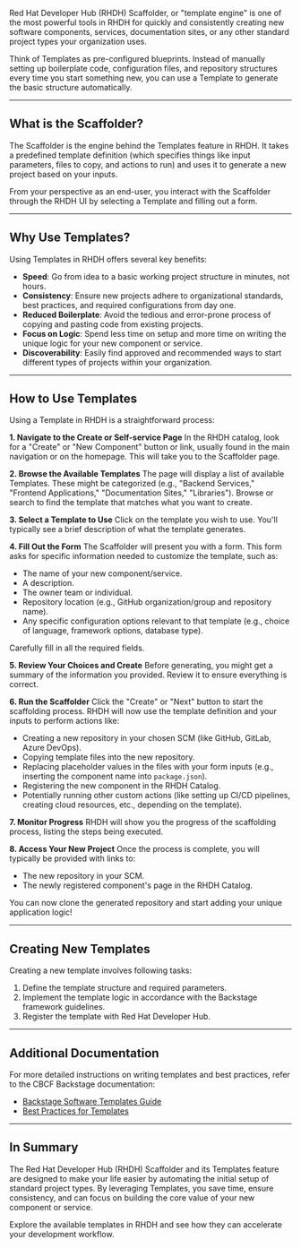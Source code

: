 Red Hat Developer Hub (RHDH) Scaffolder, or "template engine" is one of the most powerful tools in RHDH for quickly and consistently creating new software components, services, documentation sites, or any other standard project types your organization uses.

Think of Templates as pre-configured blueprints. Instead of manually setting up boilerplate code, configuration files, and repository structures every time you start something new, you can use a Template to generate the basic structure automatically.

---

## What is the Scaffolder?

The Scaffolder is the engine behind the Templates feature in RHDH. It takes a predefined template definition (which specifies things like input parameters, files to copy, and actions to run) and uses it to generate a new project based on your inputs.

From your perspective as an end-user, you interact with the Scaffolder through the RHDH UI by selecting a Template and filling out a form.

---

## Why Use Templates?

Using Templates in RHDH offers several key benefits:

- **Speed**: Go from idea to a basic working project structure in minutes, not hours.
- **Consistency**: Ensure new projects adhere to organizational standards, best practices, and required configurations from day one.
- **Reduced Boilerplate**: Avoid the tedious and error-prone process of copying and pasting code from existing projects.
- **Focus on Logic**: Spend less time on setup and more time on writing the unique logic for your new component or service.
- **Discoverability**: Easily find approved and recommended ways to start different types of projects within your organization.

---

## How to Use Templates

Using a Template in RHDH is a straightforward process:

**1. Navigate to the Create or Self-service Page**
In the RHDH catalog, look for a "Create" or "New Component" button or link, usually found in the main navigation or on the homepage. This will take you to the Scaffolder page.

**2. Browse the Available Templates**
The page will display a list of available Templates. These might be categorized (e.g., "Backend Services," "Frontend Applications," "Documentation Sites," "Libraries"). Browse or search to find the template that matches what you want to create.

**3. Select a Template to Use**
Click on the template you wish to use. You'll typically see a brief description of what the template generates.

**4. Fill Out the Form**
The Scaffolder will present you with a form. This form asks for specific information needed to customize the template, such as:

- The name of your new component/service.
- A description.
- The owner team or individual.
- Repository location (e.g., GitHub organization/group and repository name).
- Any specific configuration options relevant to that template (e.g., choice of language, framework options, database type).

Carefully fill in all the required fields.

**5. Review Your Choices and Create**
Before generating, you might get a summary of the information you provided. Review it to ensure everything is correct.

**6. Run the Scaffolder**
Click the "Create" or "Next" button to start the scaffolding process. RHDH will now use the template definition and your inputs to perform actions like:

- Creating a new repository in your chosen SCM (like GitHub, GitLab, Azure DevOps).
- Copying template files into the new repository.
- Replacing placeholder values in the files with your form inputs (e.g., inserting the component name into `package.json`).
- Registering the new component in the RHDH Catalog.
- Potentially running other custom actions (like setting up CI/CD pipelines, creating cloud resources, etc., depending on the template).

**7. Monitor Progress**
RHDH will show you the progress of the scaffolding process, listing the steps being executed.

**8. Access Your New Project**
Once the process is complete, you will typically be provided with links to:

- The new repository in your SCM.
- The newly registered component's page in the RHDH Catalog.

You can now clone the generated repository and start adding your unique application logic!


---

## Creating New Templates

Creating a new template involves following tasks:

1. Define the template structure and required parameters.
2. Implement the template logic in accordance with the Backstage framework guidelines.
3. Register the template with Red Hat Developer Hub.


---

## Additional Documentation

For more detailed instructions on writing templates and best practices, refer to the CBCF Backstage documentation:

- [Backstage Software Templates Guide](https://backstage.io/docs/features/software-templates/)
- [Best Practices for Templates](https://developers.redhat.com/articles/2025/03/17/10-tips-better-backstage-software-templates)


---

## In Summary

The Red Hat Developer Hub (RHDH) Scaffolder and its Templates feature are designed to make your life easier by automating the initial setup of standard project types. By leveraging Templates, you save time, ensure consistency, and can focus on building the core value of your new component or service.

Explore the available templates in RHDH and see how they can accelerate your development workflow.
